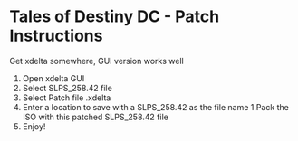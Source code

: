 # Tales of Destiny DC - Patch Instructions
Get xdelta somewhere, GUI version works well
1. Open xdelta GUI
1. Select SLPS_258.42 file
1. Select Patch file .xdelta
1. Enter a location to save with a SLPS_258.42 as the file name
1.Pack the ISO with this patched SLPS_258.42 file
1. Enjoy!